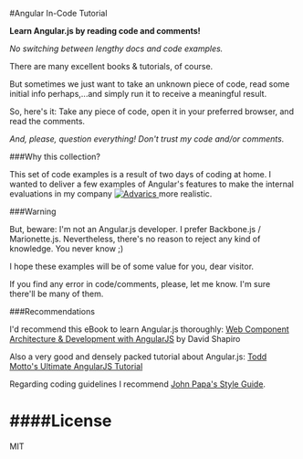 #Angular In-Code Tutorial

**Learn Angular.js by reading code and comments!** 

*No switching between lengthy docs and code examples.*

There are many excellent books & tutorials, of course. 

But sometimes we just want to take an unknown piece of code, read some initial 
info perhaps,...and simply run it to receive a meaningful result. 

So, here's it: Take any piece of code, open it in your preferred browser, and read the comments. 

*And, please, question everything! Don't trust my code and/or comments.* 

###Why this collection?

This set of code examples is a result of two days of coding at home. I wanted to deliver a few examples of Angular's features 
to make the internal evaluations in my company [ ![Advarics ](http://t58.imgup.net/advarics_le9f7.png "Advarics GmbH") ](http://www.advarics.net "Advarics GmbH") 
more realistic.


###Warning

But, beware: I'm not an Angular.js developer. I prefer Backbone.js / Marionette.js. 
Nevertheless, there's no reason to reject any kind of knowledge. You never know ;) 

I hope these examples will be of some value for you, dear visitor.

If you find any error in code/comments, please, let me know. I'm sure there'll be many of them.

###Recommendations

I'd recommend this eBook to learn Angular.js thoroughly: [Web Component Architecture & Development with AngularJS](https://leanpub.com/web-component-development-with-angularjs) by David Shapiro 

Also a very good and densely packed tutorial about Angular.js: [Todd Motto's Ultimate AngularJS Tutorial](http://www.airpair.com/angularjs) 

Regarding coding guidelines I recommend [John Papa's Style Guide](https://github.com/johnpapa/angularjs-styleguide).

####License
=======

MIT
